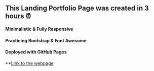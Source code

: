 ## This Landing Portfolio Page was created in 3 hours ⏰

#### Minimalistic & Fully Responsive

#### Practicing Bootstrap & Font Awesome

#### Deployed with GitHub Pages

\*\*[Link to the webpage](https://khrystynaleshko.github.io/)
